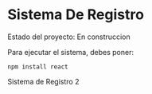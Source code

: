 <h1> Sistema De Registro</h1>

Estado del proyecto: En construccion

Para ejecutar el sistema, debes poner:

```npm install react```

Sistema de Registro 2
